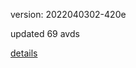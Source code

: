 version: 2022040302-420e

updated 69 avds

[details](https://github.com/0x74f917491bfa7ebfa379/ali_avd_db/blob/master/change_log/2022/04/03/02/420e.txt)